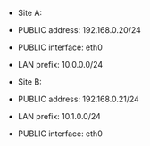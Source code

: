 - Site A: 
 - PUBLIC address: 192.168.0.20/24
 - PUBLIC interface: eth0
 - LAN prefix: 10.0.0.0/24
 
- Site B:
 - PUBLIC address: 192.168.0.21/24
 - LAN prefix: 10.1.0.0/24
 - PUBLIC interface: eth0
